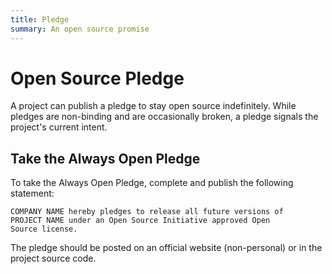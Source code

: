 ```yaml
---
title: Pledge
summary: An open source promise
---
```

# Open Source Pledge

A project can publish a pledge to stay open source indefinitely.
While pledges are non-binding and are occasionally broken, a pledge signals the project's current intent.


## Take the Always Open Pledge

To take the Always Open Pledge, complete and publish the following statement:

```
COMPANY NAME hereby pledges to release all future versions of
PROJECT NAME under an Open Source Initiative approved Open
Source license.
```

The pledge should be posted on an official website (non-personal) or in the project source code.

